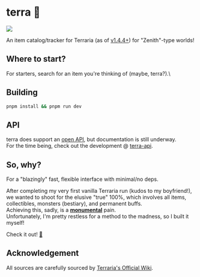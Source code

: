 # terra 🌳
![](https://img.shields.io/github/actions/workflow/status/sweeneyngo/www/deploy-build.yml)

An item catalog/tracker for Terraria (as of [v1.4.4+](https://terraria.fandom.com/wiki/1.4.4.9)) for "Zenith"-type worlds!


## Where to start?
For starters, search for an item you're thinking of (maybe, terra?).\

## Building
```bash
pnpm install && pnpm run dev 
```

## API
terra does support an [open API](https://terra-api.fly.dev), but documentation is still underway. \
For the time being, check out the development @ [terra-api](https://github.com/sweeneyngo/terra-api").

## So, why?

For a "blazingly" fast, flexible interface with minimal/no deps. 

After completing my very first vanilla Terraria run (kudos to my boyfriend!), \
we wanted to shoot for the elusive "true" 100%, which involves all items, collectibles, monsters (bestiary), and permanent buffs.\
Achieving this, sadly, is a [**monumental**](https://www.reddit.com/r/Terraria/comments/9bdva0/100_terraria_all_3862_obtainable_items_collected/) pain. \
Unfortunately, I'm pretty restless for a method to the madness, so I built it myself!

Check it out! [🔗](https://ifuxyl.dev)

## Acknowledgement
All sources are carefully sourced by [Terraria's Official Wiki](https://terraria.wiki.gg/).
